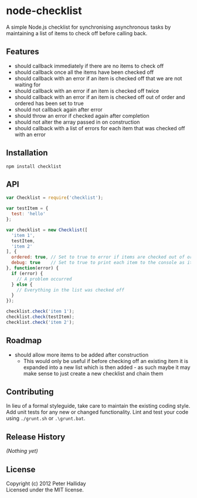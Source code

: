 node-checklist
===============

A simple Node.js checklist for synchronising asynchronous tasks by maintaining a list of items to check off before calling back.

## Features

- should callback immediately if there are no items to check off
- should callback once all the items have been checked off
- should callback with an error if an item is checked off that we are not waiting for
- should callback with an error if an item is checked off twice
- should callback with an error if an item is checked off out of order and ordered has been set to true
- should not callback again after error
- should throw an error if checked again after completion
- should not alter the array passed in on construction
- should callback with a list of errors for each item that was checked off with an error

## Installation

```
npm install checklist
```

## API

```javascript
var Checklist = require('checklist');

var testItem = {
  test: 'hello'
};

var checklist = new Checklist([
  'item 1',
  testItem,
  'item 2'
], {
  ordered: true, // Set to true to error if items are checked out of order (defaults to false)
  debug: true    // Set to true to print each item to the console as it is checked off (defaults to false);
}, function(error) {
  if (error) {
    // A problem occurred
  } else {
    // Everything in the list was checked off
  }
});

checklist.check('item 1');
checklist.check(testItem);
checklist.check('item 2');
```

## Roadmap

- should allow more items to be added after construction
  - This would only be useful if before checking off an existing item it is expanded into a new list which is then added - as such maybe it may make sense to just create a new checklist and chain them

## Contributing
In lieu of a formal styleguide, take care to maintain the existing coding style. Add unit tests for any new or changed functionality. Lint and test your code using ``./grunt.sh`` or ``.\grunt.bat``.

## Release History
_(Nothing yet)_

## License
Copyright (c) 2012 Peter Halliday  
Licensed under the MIT license.
